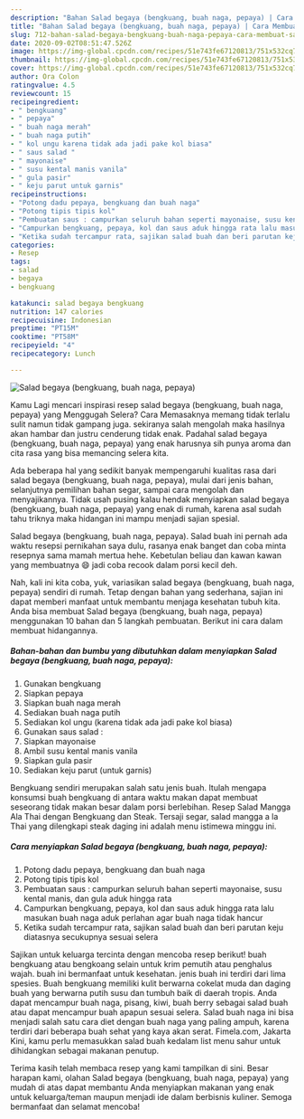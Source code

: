 ```yaml
---
description: "Bahan Salad begaya (bengkuang, buah naga, pepaya) | Cara Membuat Salad begaya (bengkuang, buah naga, pepaya) Yang Menggugah Selera"
title: "Bahan Salad begaya (bengkuang, buah naga, pepaya) | Cara Membuat Salad begaya (bengkuang, buah naga, pepaya) Yang Menggugah Selera"
slug: 712-bahan-salad-begaya-bengkuang-buah-naga-pepaya-cara-membuat-salad-begaya-bengkuang-buah-naga-pepaya-yang-menggugah-selera
date: 2020-09-02T08:51:47.526Z
image: https://img-global.cpcdn.com/recipes/51e743fe67120813/751x532cq70/salad-begaya-bengkuang-buah-naga-pepaya-foto-resep-utama.jpg
thumbnail: https://img-global.cpcdn.com/recipes/51e743fe67120813/751x532cq70/salad-begaya-bengkuang-buah-naga-pepaya-foto-resep-utama.jpg
cover: https://img-global.cpcdn.com/recipes/51e743fe67120813/751x532cq70/salad-begaya-bengkuang-buah-naga-pepaya-foto-resep-utama.jpg
author: Ora Colon
ratingvalue: 4.5
reviewcount: 15
recipeingredient:
- " bengkuang"
- " pepaya"
- " buah naga merah"
- " buah naga putih"
- " kol ungu karena tidak ada jadi pake kol biasa"
- " saus salad "
- " mayonaise"
- " susu kental manis vanila"
- " gula pasir"
- " keju parut untuk garnis"
recipeinstructions:
- "Potong dadu pepaya, bengkuang dan buah naga"
- "Potong tipis tipis kol"
- "Pembuatan saus : campurkan seluruh bahan seperti mayonaise, susu kental manis, dan gula aduk hingga rata"
- "Campurkan bengkuang, pepaya, kol dan saus aduk hingga rata lalu masukan buah naga aduk perlahan agar buah naga tidak hancur"
- "Ketika sudah tercampur rata, sajikan salad buah dan beri parutan keju diatasnya secukupnya sesuai selera"
categories:
- Resep
tags:
- salad
- begaya
- bengkuang

katakunci: salad begaya bengkuang 
nutrition: 147 calories
recipecuisine: Indonesian
preptime: "PT15M"
cooktime: "PT58M"
recipeyield: "4"
recipecategory: Lunch

---
```



![Salad begaya (bengkuang, buah naga, pepaya)](https://img-global.cpcdn.com/recipes/51e743fe67120813/751x532cq70/salad-begaya-bengkuang-buah-naga-pepaya-foto-resep-utama.jpg)

Kamu Lagi mencari inspirasi resep salad begaya (bengkuang, buah naga, pepaya) yang Menggugah Selera? Cara Memasaknya memang tidak terlalu sulit namun tidak gampang juga. sekiranya salah mengolah maka hasilnya akan hambar dan justru cenderung tidak enak. Padahal salad begaya (bengkuang, buah naga, pepaya) yang enak harusnya sih punya aroma dan cita rasa yang bisa memancing selera kita.

Ada beberapa hal yang sedikit banyak mempengaruhi kualitas rasa dari salad begaya (bengkuang, buah naga, pepaya), mulai dari jenis bahan, selanjutnya pemilihan bahan segar, sampai cara mengolah dan menyajikannya. Tidak usah pusing kalau hendak menyiapkan salad begaya (bengkuang, buah naga, pepaya) yang enak di rumah, karena asal sudah tahu triknya maka hidangan ini mampu menjadi sajian spesial.

Salad begaya (bengkuang, buah naga, pepaya). Salad buah ini pernah ada waktu resepsi pernikahan saya dulu, rasanya enak banget dan coba minta resepnya sama mamah mertua hehe. Kebetulan beliau dan kawan kawan yang membuatnya 😄 jadi coba recook dalam porsi kecil deh.


Nah, kali ini kita coba, yuk, variasikan salad begaya (bengkuang, buah naga, pepaya) sendiri di rumah. Tetap dengan bahan yang sederhana, sajian ini dapat memberi manfaat untuk membantu menjaga kesehatan tubuh kita. Anda bisa membuat Salad begaya (bengkuang, buah naga, pepaya) menggunakan 10 bahan dan 5 langkah pembuatan. Berikut ini cara dalam membuat hidangannya.

<!--inarticleads1-->

##### Bahan-bahan dan bumbu yang dibutuhkan dalam menyiapkan Salad begaya (bengkuang, buah naga, pepaya):

1. Gunakan  bengkuang
1. Siapkan  pepaya
1. Siapkan  buah naga merah
1. Sediakan  buah naga putih
1. Sediakan  kol ungu (karena tidak ada jadi pake kol biasa)
1. Gunakan  saus salad :
1. Siapkan  mayonaise
1. Ambil  susu kental manis vanila
1. Siapkan  gula pasir
1. Sediakan  keju parut (untuk garnis)


Bengkuang sendiri merupakan salah satu jenis buah. Itulah mengapa konsumsi buah bengkuang di antara waktu makan dapat membuat seseorang tidak makan besar dalam porsi berlebihan. Resep Salad Mangga Ala Thai dengan Bengkuang dan Steak. Tersaji segar, salad mangga a la Thai yang dilengkapi steak daging ini adalah menu istimewa minggu ini. 

<!--inarticleads2-->

##### Cara menyiapkan Salad begaya (bengkuang, buah naga, pepaya):

1. Potong dadu pepaya, bengkuang dan buah naga
1. Potong tipis tipis kol
1. Pembuatan saus : campurkan seluruh bahan seperti mayonaise, susu kental manis, dan gula aduk hingga rata
1. Campurkan bengkuang, pepaya, kol dan saus aduk hingga rata lalu masukan buah naga aduk perlahan agar buah naga tidak hancur
1. Ketika sudah tercampur rata, sajikan salad buah dan beri parutan keju diatasnya secukupnya sesuai selera


Sajikan untuk keluarga tercinta dengan mencoba resep berikut! buah bengkuang atau bengkoang selain untuk krim pemutih atau penghalus wajah. buah ini bermanfaat untuk kesehatan. jenis buah ini terdiri dari lima spesies. Buah bengkuang memiliki kulit berwarna cokelat muda dan daging buah yang berwarna putih susu dan tumbuh baik di daerah tropis. Anda dapat mencampur buah naga, pisang, kiwi, buah berry sebagai salad buah atau dapat mencampur buah apapun sesuai selera. Salad buah naga ini bisa menjadi salah satu cara diet dengan buah naga yang paling ampuh, karena terdiri dari beberapa buah sehat yang kaya akan serat. Fimela.com, Jakarta Kini, kamu perlu memasukkan salad buah kedalam list menu sahur untuk dihidangkan sebagai makanan penutup. 

Terima kasih telah membaca resep yang kami tampilkan di sini. Besar harapan kami, olahan Salad begaya (bengkuang, buah naga, pepaya) yang mudah di atas dapat membantu Anda menyiapkan makanan yang enak untuk keluarga/teman maupun menjadi ide dalam berbisnis kuliner. Semoga bermanfaat dan selamat mencoba!
